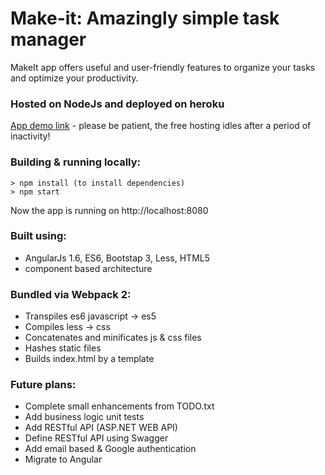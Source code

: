 # Make-it: Amazingly simple task manager
MakeIt app offers useful and user-friendly features to organize your tasks and optimize your productivity.

### Hosted on NodeJs and deployed on heroku
[App demo link](https://you-can-make-it.herokuapp.com) - please be patient, the free hosting idles after a period of inactivity!

### Building & running locally:
    > npm install (to install dependencies)
    > npm start

Now the app is running on http://localhost:8080

### Built using:
* AngularJs 1.6, ES6, Bootstap 3, Less, HTML5
* component based architecture

### Bundled via Webpack 2:
* Transpiles es6 javascript -> es5
* Compiles less -> css
* Concatenates and minificates js & css files
* Hashes static files
* Builds index.html by a template

### Future plans:
* Complete small enhancements from TODO.txt
* Add business logic unit tests
* Add RESTful API (ASP.NET WEB API)
* Define RESTful API using Swagger
* Add email based & Google authentication
* Migrate to Angular

